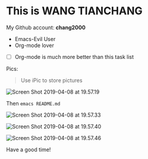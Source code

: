 # This is WANG TIANCHANG
My Github account: **chang2000**
* Emacs-Evil User
* Org-mode lover

- [ ] Org-mode is much more better than this task list

Pics:
> Use iPic to store pictures

![Screen Shot 2019-04-08 at 19.57.19](https://ws2.sinaimg.cn/large/006tNc79gy1g1vh5krwx2j317i066n0b.jpg)

Then `emacs README.md`

![Screen Shot 2019-04-08 at 19.57.33](https://ws2.sinaimg.cn/large/006tNc79gy1g1vh6lopwvj30hq01kjry.jpg)

![Screen Shot 2019-04-08 at 19.57.40](https://ws1.sinaimg.cn/large/006tNc79gy1g1vh707sk4j311k05uwij.jpg)

![Screen Shot 2019-04-08 at 19.57.46](https://ws2.sinaimg.cn/large/006tNc79gy1g1vh8q3umuj31de04mad8.jpg)



Have a good time!
